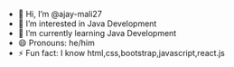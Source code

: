 - 👋 Hi, I’m @ajay-mali27
- 👀 I’m interested in Java Development
- 🌱 I’m currently learning Java Development
- 😄 Pronouns: he/him
- ⚡ Fun fact: I know html,css,bootstrap,javascript,react.js

<!---
ajay-mali27/ajay-mali27 is a ✨ special ✨ repository because its `README.md` (this file) appears on your GitHub profile.
You can click the Preview link to take a look at your changes.
--->
